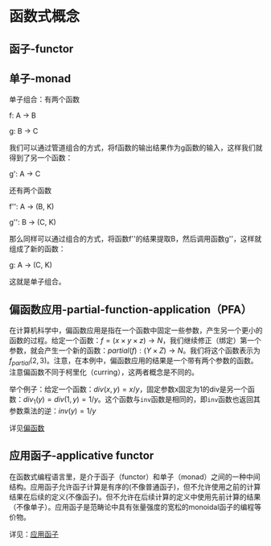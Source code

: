 # 函数式概念

## 函子-functor



## 单子-monad

单子组合：有两个函数

f: A -> B

g: B -> C

我们可以通过管道组合的方式，将f函数的输出结果作为g函数的输入，这样我们就得到了另一个函数：

g': A -> C

还有两个函数

f'': A -> (B, K)

g'': B -> (C, K)

那么同样可以通过组合的方式，将函数f''的结果提取B，然后调用函数g''，这样就组成了新的函数：

g: A -> (C, K)

这就是单子组合。

## 偏函数应用-partial-function-application（PFA）

在计算机科学中，偏函数应用是指在一个函数中固定一些参数，产生另一个更小的函数的过程。给定一个函数：$f=(x \times y \times z) \rightarrow N$，我们继续修正（绑定）第一个参数，就会产生一个新的函数：$partial(f):(Y \times Z)\rightarrow N$。我们将这个函数表示为$f_{partial}(2,3)$。注意，在本例中，偏函数应用的结果是一个带有两个参数的函数。注意偏函数不同于柯里化（curring），这两者概念是不同的。

举个例子：给定一个函数：$div(x,y) = x/y$，固定参数x固定为1的div是另一个函数：$div_1(y)=div(1,y)=1/y$。这个函数与`inv`函数是相同的，即`inv`函数也返回其参数乘法的逆：$inv(y)=1/y$

详见[偏函数](https://en.wikipedia.org/wiki/Partial_application)

## 应用函子-applicative functor

在函数式编程语言里，是介于函子（functor）和单子（monad）之间的一种中间结构。应用函子允许函子计算是有序的(不像普通函子)，但不允许使用之前的计算结果在后续的定义(不像函子)。但不允许在后续计算的定义中使用先前计算的结果（不像单子）。应用函子是范畴论中具有张量强度的宽松的monoidal函子的编程等价物。

详见：[应用函子](https://en.wikipedia.org/wiki/Applicative_functor)
